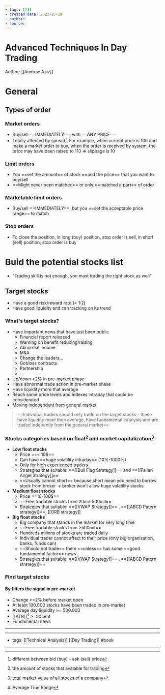 ```yaml
---
- tags: [[]]
- created date: 2022-10-19
- author: 
- source: 
---
```


# Advanced Techniques In Day Trading
Author: [[Andrew Aziz]]

# General
## Types of order
### Market orders
- Buy/sell ==IMMEDIATELY==, with ==ANY PRICE== 
- Totally affected by spread[^1]. For example, when current price is 100 and make a market order to buy, when the order is received by system, the price may have been raised to 110 => slippage is 10
### Limit orders
- You ==set the amount== of stock ==and the price== that you want to buy/sell
- ==Might never been matched== or only ==matched a part== of order
### Marketable limit orders
- Buy/sell ==IMMEDIATELY==, but you ==set the acceptable price range== to match
### Stop orders
- To close the position, in long (buy) position, stop order is sell, in short (sell) position, stop order is buy
# Buid the potential stocks list
- "Trading skill is not enough, you must trading the right stock as well"
## Target stocks
- Have a good risk/reward rate (< 1:2)
- Have good liquidity and can tracking on its trend
### What's target stocks?
- Have important news that have just been public
	- Financial report released
	- Warning on benefit reducing/raising
	- Abnormal income
	- M&A
	- Change the leaders,..
	- Got/loss contracts
	- Partnership
	- ...
- Up/down >2% in pre-market phase
- Have abnormal trade action in pre-market phase
- Have liquidity more that average
- Reach some price levels and indexes intraday that could be considerated 
- Moving independent from general market
> ==Individual traders should only trade on the target stocks - those have liquidity more then average, have fundamental catalysts and are traded indepently from the general market==
### Stocks categories based on float[^2] and market capitalization[^3]
- **Low float stocks**
	- Price ==< 10$==
	- Can have ==huge volatility intraday== (10%-1000%)
	- Only for high experienced traders
	- Strategies that suitable: ==[[Bull Flag Strategy]]== and ==[[Fallen Angel Strategy]]==  
	- ==Usually cannot short== because short mean you need to borrow stock from broker -> broker won't allow huge volatility stocks
- **Medium float stocks**
	- Price ==10-100$==
	- ==Free tradable stocks from 20mil-500mil==
	- Strategies that suitable: ==[[VWAP Strategy]]== , ==[[ABCD Patern strategy]]==, [[ORB strategy]]
- **Big float stocks**
	- Big company that stands in the market for very long time
	- ==Free tradable stocks from >500mil==
	- Hundreds milions of stocks are traded daily
	- Individual trader cannot affect to their price (only big organization, banks, funds can)
	- ==Should not trade== them ==unless== has some ==good fundamental factor== news
	-  Strategies that suitable: ==[[VWAP Strategy]]== , ==[[ABCD Patern strategy]]== 
### Find target stocks
#### By filters the signal in pre-market
- Change >=2% before market open
- At least 100.000 stocks have been traded in pre-market
- Average day liquidity >= 500.000
- [[ATR]][^4] >=50cent
- Fundamental news


---

---
- tags: [[Technical Analysis]] [[Day Trading]] #book 
---

[^1]: different between bid (buy) - ask (sell) price
[^2]: the amount of stocks that avalable for trading
[^3]: total market value of all stocks of a company 
[^4]: Average True Range